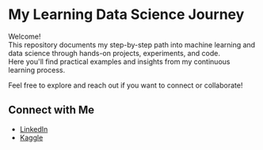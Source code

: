 # My Learning Data Science Journey

Welcome!  
This repository documents my step-by-step path into machine learning and data science through hands-on projects, experiments, and code.  
Here you'll find practical examples and insights from my continuous learning process.

Feel free to explore and reach out if you want to connect or collaborate!
## Connect with Me

- [LinkedIn](https://www.linkedin.com/in/mohammadreza-alikhani42/)
- [Kaggle](https://www.kaggle.com/mhalikhani7)
